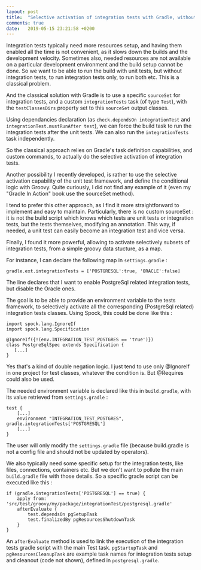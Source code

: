 ```yaml
---
layout: post
title:  "Selective activation of integration tests with Gradle, without specific sourceSet"
comments: true
date:   2019-05-15 23:21:58 +0200
---
```


Integration tests typically need more resources setup, and having them enabled all the time is not convenient, as it slows down the builds and the development velocity.
Sometimes also, needed resources are not available on a particular development environment and the build setup cannot be done.
So we want to be able to run the build with unit tests, but without integration tests, to run integration tests only, to run both etc.
This is a classical problem.

And the classical solution with Gradle is to use a specific `sourceSet` for integration tests, and a custom `integrationTests` task (of type `Test`), with the `testClassesDirs` property set to this `sourceSet` output classes.

Using dependancies declaration (as `check.dependsOn integrationTest` and `integrationTest.mustRunAfter test`), we can force the build task to run the integration tests after the unit tests. We can also run the `integrationTests` task independently.

So the classical approach relies on Gradle's task definition capabilities, and custom commands, to actually do the selective activation of integration tests.

Another possibility I recently developed, is rather to use the selective activation capability of the unit test framework, and define the conditional logic with Groovy.
Quite curiously, I did not find any example of it (even my "Gradle In Action" book use the sourceSet method).

I tend to prefer this other approach, as I find it more straightforward to implement and easy to maintain.
Particularly, there is no custom sourceSet : it is not the build script which knows which tests are unit tests or integration tests, but the tests themselves, modifying an annotation.
This way, if needed, a unit test can easily become an integration test and vice versa.

Finally, I found it more powerful, allowing to activate selectively subsets of integration tests, from a simple groovy data stucture, as a map.

For instance, I can declare the following map in `settings.gradle` :
    
	gradle.ext.integrationTests = ['POSTGRESQL':true, 'ORACLE':false]
	
The line declares that I want to enable PostgreSql related integration tests, but disable the Oracle ones. 

The goal is to be able to provide an environment variable to the tests framework, to selectively activate all the corresponding (PostgreSql related) integration tests classes.
Using Spock, this could be done like this :

    import spock.lang.IgnoreIf
    import spock.lang.Specification
	
    @IgnoreIf({!(env.INTEGRATION_TEST_POSTGRES == 'true')})
    class PostgreSqlSpec extends Specification {
	   [...]
	}
	
Yes that's a kind of double negation logic. I just tend to use only @IgnoreIf in one project for test classes, whatever the condition is. But @Requires could also be used.

The needed environment variable is declared like this in `build.gradle`, with its value retrieved from `settings.gradle` :

    test {
        [...]
        environment "INTEGRATION_TEST_POSTGRES", gradle.integrationTests['POSTGRESQL']
        [...]
	}

The user will only modify the `settings.gradle` file (because build.gradle is not a config file and should not be updated by operators).
	
We also typically need some specific setup for the integration tests, like files, connections, containers etc.
But we don't want to pollute the main `build.gradle` file with those details.
So a specific gradle script can be executed like this :

    if (gradle.integrationTests['POSTGRESQL'] == true) {
        apply from: 'src/test/groovy/my/package/integrationTest/postgresql.gradle'
        afterEvaluate {
            test.dependsOn pgSetupTask
            test.finalizedBy pgResourcesShutdownTask
        }
    }
	
An `afterEvaluate` method is used to link the execution of the integration tests gradle script with the main Test task.
`pgStartupTask` and `pgResourcesCleanupTask` are example task names for integration tests setup and cleanout (code not shown), defined in `postgresql.gradle`.
